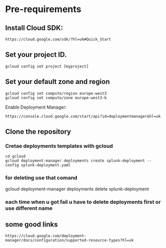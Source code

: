 # Pre-requirements

## Install Cloud SDK:
```
https://cloud.google.com/sdk/?hl=uk#Quick_Start
```

## Set your project ID.
```
gcloud config set project [myproject]
```

## Set your default zone and region
```
gcloud config set compute/region europe-west3
gcloud config set compute/zone europe-west3-b
```

Enable Deployment Manager:
```
https://console.cloud.google.com/start/api?id=deploymentmanager&hl=uk
```

## Clone the repository

### Cretae deployments templates with gcloud
```
cd gcloud
gcloud deployment-manager deployments create splunk-deployment --config splunk-deployment.yaml
```

### for deleting use that comand 
gcloud deployment-manager deployments delete splunk-deployment

### each time when u got fail u have to delete deployments first or use different name 

## some good links
```
https://cloud.google.com/deployment-manager/docs/configuration/supported-resource-types?hl=uk
```

